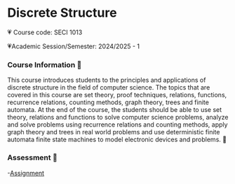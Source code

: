 # Discrete Structure
💗 Course code: SECI 1013 

💗Academic Session/Semester: 2024/2025 - 1


### Course Information 🌠
This course introduces students to the principles and applications of discrete structure in the field
of computer science. The topics that are covered in this course are set theory, proof techniques,
relations, functions, recurrence relations, counting methods, graph theory, trees and finite
automata. At the end of the course, the students should be able to use set theory, relations and
functions to solve computer science problems, analyze and solve problems using recurrence
relations and counting methods, apply graph theory and trees in real world problems and use
deterministic finite automata finite state machines to model electronic devices and problems. 🤔

### Assessment 🌠

-[Assignment](#assignment)
